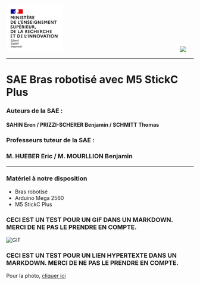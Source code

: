 <img src="Images/Logo enseignement sup.png" width="152">&nbsp;&nbsp;&nbsp;&nbsp;&nbsp;&nbsp;&nbsp;&nbsp;&nbsp;&nbsp;&nbsp;&nbsp;&nbsp;&nbsp;&nbsp;&nbsp;&nbsp;&nbsp;&nbsp;&nbsp;&nbsp;&nbsp;&nbsp;&nbsp;&nbsp;&nbsp;&nbsp;&nbsp;&nbsp;&nbsp;&nbsp;&nbsp;&nbsp;&nbsp;&nbsp;&nbsp;&nbsp;&nbsp;&nbsp;&nbsp;&nbsp;&nbsp;&nbsp;&nbsp;&nbsp;&nbsp;&nbsp;&nbsp;&nbsp;&nbsp;&nbsp;&nbsp;&nbsp;&nbsp;&nbsp;&nbsp;&nbsp;&nbsp;&nbsp;&nbsp;&nbsp;&nbsp;&nbsp;&nbsp;&nbsp;&nbsp;&nbsp;&nbsp;&nbsp;&nbsp;&nbsp;&nbsp;&nbsp;&nbsp;&nbsp;&nbsp;&nbsp;&nbsp;&nbsp;&nbsp;<img src="Images/Logo_Université_de_Haute-Alsace_-_UHA.png" width="330">

***

# SAE Bras robotisé avec M5 StickC Plus

### Auteurs de la SAE :
#### SAHIN Eren / PRIZZI-SCHERER Benjamin / SCHMITT Thomas

### Professeurs tuteur de la SAE :
### M. HUEBER Eric / M. MOURLLION Benjamin

***

### Matériel à notre disposition
- Bras robotisé
- Arduino Mega 2560
- M5 StickC Plus

### CECI EST UN TEST POUR UN GIF DANS UN MARKDOWN. MERCI DE NE PAS LE PRENDRE EN COMPTE.
![GIF](Images/giphy-ezgif.com-optimize.gif)

### CECI EST UN TEST POUR UN LIEN HYPERTEXTE DANS UN MARKDOWN. MERCI DE NE PAS LE PRENDRE EN COMPTE.
Pour la photo, [cliquer ici](https://github.com/ErenS61/SAE4-BRAS-ROBOT-M5STACK/blob/main/Documentation/Arduino-Mega-Pinout.jpg?raw=true)





<!--
> [!NOTE]
> Useful information that users should know, even when skimming content.

> [!TIP]
> Helpful advice for doing things better or more easily.

> [!IMPORTANT]
> Key information users need to know to achieve their goal.

> [!WARNING]
> Urgent info that needs immediate user attention to avoid problems.

> [!CAUTION]
> Advises about risks or negative outcomes of certain actions.
-->
